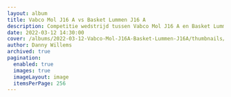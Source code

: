```yaml
---
layout: album
title: Vabco Mol J16 A vs Basket Lummen J16 A
description: Competitie wedstrijd tussen Vabco Mol J16 A en Basket Lummen J16 A
date: 2022-03-12 14:30:00
cover: /albums/2022-03-12-Vabco-Mol-J16A-Basket-Lummen-J16A/thumbnails/DPE_0164.jpg
author: Danny Willems
archived: true
pagination: 
  enabled: true
  images: true
  imageLayout: image
  itemsPerPage: 256
---
```

